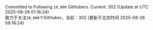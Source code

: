 Committed to Following `10,000` GitHubers. Current: <!-- FOLLOWING_COUNT -->302<!-- FOLLOWING_COUNT --> (Update at UTC <!-- LAST_UPDATED -->2025-08-26 01:16:24<!-- LAST_UPDATED -->)<br>
致力于关注`10,000`个GitHuber。当前：<!-- FOLLOWING_COUNT -->302<!-- FOLLOWING_COUNT --> (更新于北京时间 <!-- LAST_UPDATED_CST -->2025-08-26 09:16:24<!-- LAST_UPDATED_CST -->)
